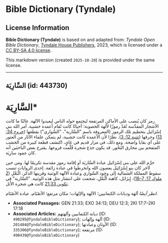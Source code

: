 # Bible Dictionary (Tyndale)

## License Information

**Bible Dictionary (Tyndale)** is based on and adapted from: _Tyndale Open Bible Dictionary_, [Tyndale House Publishers](https://tyndaleopenresources.com/), 2023, which is licensed under a [CC BY-SA 4.0 license](https://creativecommons.org/licenses/by-sa/4.0/legalcode.en).

This markdown version (created `2025-10-20`) is provided under the same license.



--------------------------------

## السَّارِيَة (id: 443730)

السَّارِيَة\*
=============

رمز كان يُنصب على الأماكن المرتفعة ليجتمع حوله الناس ليعبدوا الآلهة. غالبًا ما كانت الأشجار المقدَّسة تُعَدّ رموزًا لآلهة الخصوبة؛ أحيانًا كانت تُقام أعمدة خشبية. أمر الله بني إسْرَائيل بتحطيم تلك الرموز (المعروفة باسم "السَّارية"، "السَّواري") بقطعها ([خروج 34: 13](https://ref.ly/Exod34:13)) وحرقها ([تثنية 12: 3](https://ref.ly/Deut12:3)). نظرًا لأن الأعمدة كانت خشبية، لم يتمكن علماء الآثار من العثور على أي بقايا واضحة. ومع ذلك، في مزار قديم في عَايٍ، اكتشف قطعة كبيرة من الخشب المتفحم بين محارق البَخُور. قد يكون جذع شجرة قُلّمت فروعها. يقترح بعض الباحثين أنه كان عمود سارِيَة.

حرَّم الله على بني إسْرَائيل عبادة السَّاريَة أو إقامة رموز مقدسة تكريمًا لها. ومن حين لآخر كان بنو إِسْرَائِيل يعصون الله وانخرطوا في عبادة زائفة. إحدى الروايات تنسب سقوط المملكة الشمالية إلى وجود السَّواري وعبادة الآلهة الوثنية وقرينها الذكر، الْبَعْلِ ([2 ملوك 17: 7–18](https://ref.ly/2Kgs17:7-2Kgs17:18)). إِيزَابَل، كاهنة الْبَعْلِ، شجعت على انتشار مثل هذه الوثنية. "السَّارية" في [تكوين 21:33](https://ref.ly/Gen21:33) كانت هي شجرة الأَثل.

*انظر أيضًا* آلهة وديانات الكنعانيين؛ الآلهة والإلهات؛ مكان مرتفع؛ الأصْنَام، عبادة الأصْنَام.

* **Associated Passages:** GEN 21:33; EXO 34:13; DEU 12:3; 2KI 17:7–2KI 17:18
* **Associated Articles:** ديانة الكنعانيين وآلهتهم (ID: `490295@TyndaleBibleDictionary`); آلهة وإلهات (ID: `201484@TyndaleBibleDictionary`); الأوثان وعبادتها (ID: `335306@TyndaleBibleDictionary`); مرتفعة (ID: `490439@TyndaleBibleDictionary`)

